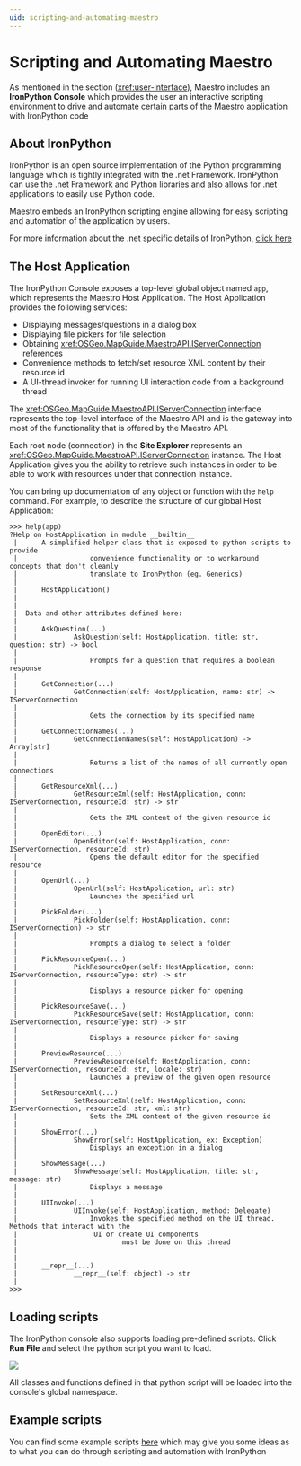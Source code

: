 ```yaml
---
uid: scripting-and-automating-maestro
---
```

# Scripting and Automating Maestro

As mentioned in the section (<xref:user-interface>), Maestro includes an **IronPython Console** which provides the user an interactive scripting environment to drive and automate certain parts of the Maestro application with IronPython code

## About IronPython

IronPython is an open source implementation of the Python programming language which is tightly integrated with the .net Framework. IronPython can use the .net Framework and Python libraries and also allows for .net applications to easily use Python code.

Maestro embeds an IronPython scripting engine allowing for easy scripting and automation of the application by users.

For more information about the .net specific details of IronPython, [click here](http://www.ironpython.net/documentation/dotnet)

## The Host Application

The IronPython Console exposes a top-level global object named `app`, which represents the Maestro Host Application. The Host Application provides the following services:

 * Displaying messages/questions in a dialog box
 * Displaying file pickers for file selection
 * Obtaining <xref:OSGeo.MapGuide.MaestroAPI.IServerConnection> references
 * Convenience methods to fetch/set resource XML content by their resource id
 * A UI-thread invoker for running UI interaction code from a background thread

The <xref:OSGeo.MapGuide.MaestroAPI.IServerConnection> interface represents the top-level interface of the Maestro API and is the gateway into most of the functionality that is offered by the Maestro API.

Each root node (connection) in the **Site Explorer** represents an <xref:OSGeo.MapGuide.MaestroAPI.IServerConnection> instance. The Host Application gives you the ability to retrieve such instances in order to be able to work with resources under that connection instance.

You can bring up documentation of any object or function with the `help` command. For example, to describe the structure of our global Host Application:

    >>> help(app)
    ?Help on HostApplication in module __builtin__
     |      A simplified helper class that is exposed to python scripts to provide
     |                  convenience functionality or to workaround concepts that don't cleanly
     |                  translate to IronPython (eg. Generics)
     |      
     |      HostApplication()
     |      
     |      
     |  Data and other attributes defined here:
     |  
     |      AskQuestion(...)
     |              AskQuestion(self: HostApplication, title: str, question: str) -> bool
     |              
     |                  Prompts for a question that requires a boolean response
     |              
     |      GetConnection(...)
     |              GetConnection(self: HostApplication, name: str) -> IServerConnection
     |              
     |                  Gets the connection by its specified name
     |              
     |      GetConnectionNames(...)
     |              GetConnectionNames(self: HostApplication) -> Array[str]
     |              
     |                  Returns a list of the names of all currently open connections
     |              
     |      GetResourceXml(...)
     |              GetResourceXml(self: HostApplication, conn: IServerConnection, resourceId: str) -> str
     |              
     |                  Gets the XML content of the given resource id
     |              
     |      OpenEditor(...)
     |              OpenEditor(self: HostApplication, conn: IServerConnection, resourceId: str)
     |                  Opens the default editor for the specified resource
     |              
     |      OpenUrl(...)
     |              OpenUrl(self: HostApplication, url: str)
     |                  Launches the specified url
     |              
     |      PickFolder(...)
     |              PickFolder(self: HostApplication, conn: IServerConnection) -> str
     |              
     |                  Prompts a dialog to select a folder
     |              
     |      PickResourceOpen(...)
     |              PickResourceOpen(self: HostApplication, conn: IServerConnection, resourceType: str) -> str
     |              
     |                  Displays a resource picker for opening
     |              
     |      PickResourceSave(...)
     |              PickResourceSave(self: HostApplication, conn: IServerConnection, resourceType: str) -> str
     |              
     |                  Displays a resource picker for saving
     |              
     |      PreviewResource(...)
     |              PreviewResource(self: HostApplication, conn: IServerConnection, resourceId: str, locale: str)
     |                  Launches a preview of the given open resource
     |              
     |      SetResourceXml(...)
     |              SetResourceXml(self: HostApplication, conn: IServerConnection, resourceId: str, xml: str)
     |                  Sets the XML content of the given resource id
     |              
     |      ShowError(...)
     |              ShowError(self: HostApplication, ex: Exception)
     |                  Displays an exception in a dialog
     |              
     |      ShowMessage(...)
     |              ShowMessage(self: HostApplication, title: str, message: str)
     |                  Displays a message
     |              
     |      UIInvoke(...)
     |              UIInvoke(self: HostApplication, method: Delegate)
     |                  Invokes the specified method on the UI thread. Methods that interact with the 
     |                   UI or create UI components
     |                          must be done on this thread
     |              
     |              
     |      __repr__(...)
     |              __repr__(self: object) -> str
     |              
    >>> 

## Loading scripts

The IronPython console also supports loading pre-defined scripts. Click **Run File** and select the python script you want to load.

![](../images/ironpython_runfile.png)

All classes and functions defined in that python script will be loaded into the console's global namespace.

## Example scripts

You can find some example scripts [here](http://trac.osgeo.org/mapguide/wiki/CodeSamples/Other/MaestroScripts) which may give you some ideas as to what you can do through scripting and automation with IronPython